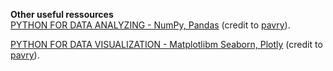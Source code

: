 


**Other useful ressources** <br />
[PYTHON FOR DATA ANALYZING - NumPy, Pandas](https://github.com/pavry/Cheat-Sheet-for-Data-Analysts/tree/master/Data%20Analyzing/Python) (credit to [pavry](https://github.com/pavry)).

[PYTHON FOR DATA VISUALIZATION - Matplotlibm Seaborn, Plotly](https://github.com/pavry/Cheat-Sheet-for-Data-Analysts/tree/master/Data%20Visualization/Python) (credit to [pavry](https://github.com/pavry)).
